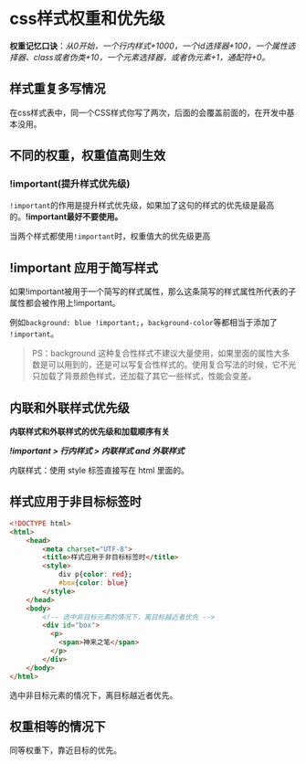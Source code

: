 # css样式权重和优先级

**权重记忆口诀**：*从0开始，一个行内样式+1000，一个id选择器+100，一个属性选择器、class或者伪类+10，一个元素选择器，或者伪元素+1，通配符+0。*

## 样式重复多写情况

在css样式表中，同一个CSS样式你写了两次，后面的会覆盖前面的，在开发中基本没用。

## 不同的权重，权重值高则生效

### !important(提升样式优先级)

`!important`的作用是提升样式优先级，如果加了这句的样式的优先级是最高的。**!important最好不要使用。**

当两个样式都使用`!important`时，权重值大的优先级更高

## !important 应用于简写样式

如果!important被用于一个简写的样式属性，那么这条简写的样式属性所代表的子属性都会被作用上!important。

例如`background: blue !important;`，`background-color`等都相当于添加了 `!important`。

> PS：background 这种复合性样式不建议大量使用，如果里面的属性大多数是可以用到的，还是可以写复合性样式的。使用复合写法的时候，它不光只加载了背景颜色样式，还加载了其它一些样式，性能会变差。

## 内联和外联样式优先级

**内联样式和外联样式的优先级和加载顺序有关**

***!important > 行内样式 > 内联样式 and 外联样式***

内联样式：使用 style 标签直接写在 html 里面的。

## 样式应用于非目标标签时

```html
<!DOCTYPE html>
<html>
	<head>
		<meta charset="UTF-8">
		<title>样式应用于非目标标签时</title>
		<style>
			div p{color: red};
			#box{color: blue}
		</style>
	</head>
	<body>
		<!-- 选中非目标元素的情况下，离目标越近者优先 -->
		<div id="box">
		  <p>
		    <span>神来之笔</span>
		  </p>
		</div>
	</body>
</html>
```

选中非目标元素的情况下，离目标越近者优先。

## 权重相等的情况下

同等权重下，靠近目标的优先。

